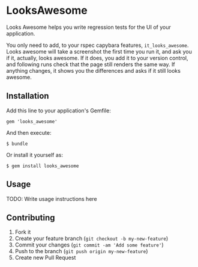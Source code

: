 # LooksAwesome

Looks Awesome helps you write regression tests for the UI of your application.

You only need to add, to your rspec capybara features, `it_looks_awesome`. Looks awesome will take a screenshot the first time you run it, and ask you if it, actually, looks awesome. If it does, you add it to your version control, and following runs check that the page still renders the same way. If anything changes, it shows you the differences and asks if it still looks awesome.

## Installation

Add this line to your application's Gemfile:

    gem 'looks_awesome'

And then execute:

    $ bundle

Or install it yourself as:

    $ gem install looks_awesome

## Usage

TODO: Write usage instructions here

## Contributing

1. Fork it
2. Create your feature branch (`git checkout -b my-new-feature`)
3. Commit your changes (`git commit -am 'Add some feature'`)
4. Push to the branch (`git push origin my-new-feature`)
5. Create new Pull Request
